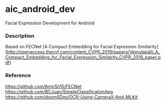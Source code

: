 # aic_android_dev

Facial Expression Development for Android <br>

### Description
Based on FECNet [A Compact Embedding for Facial Expression Similarity]
(http://openaccess.thecvf.com/content_CVPR_2019/papers/Vemulapalli_A_Compact_Embedding_for_Facial_Expression_Similarity_CVPR_2019_paper.pdf)

### Reference
https://github.com/AmirSh15/FECNet <br>
https://github.com/BCJuan/SimpleClassificationApp <br>
https://github.com/doomSDey/OCR-Using-CameraX-And-MLKit <br>